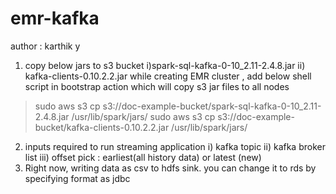 # emr-kafka

author : karthik y

1) copy below jars to s3 bucket
   i)spark-sql-kafka-0-10_2.11-2.4.8.jar
   ii) kafka-clients-0.10.2.2.jar
  while creating EMR cluster , add below shell script  in bootstrap action which will copy s3 jar files to all nodes
  > sudo aws s3 cp s3://doc-example-bucket/spark-sql-kafka-0-10_2.11-2.4.8.jar /usr/lib/spark/jars/
  > sudo aws s3 cp s3://doc-example-bucket/kafka-clients-0.10.2.2.jar /usr/lib/spark/jars/
2) inputs required to run streaming application
    i) kafka topic
    ii) kafka broker list
    iii) offset pick : earliest(all history data) or latest (new)
3) Right now, writing data as csv to hdfs sink. you can change it to rds by specifying format as jdbc 